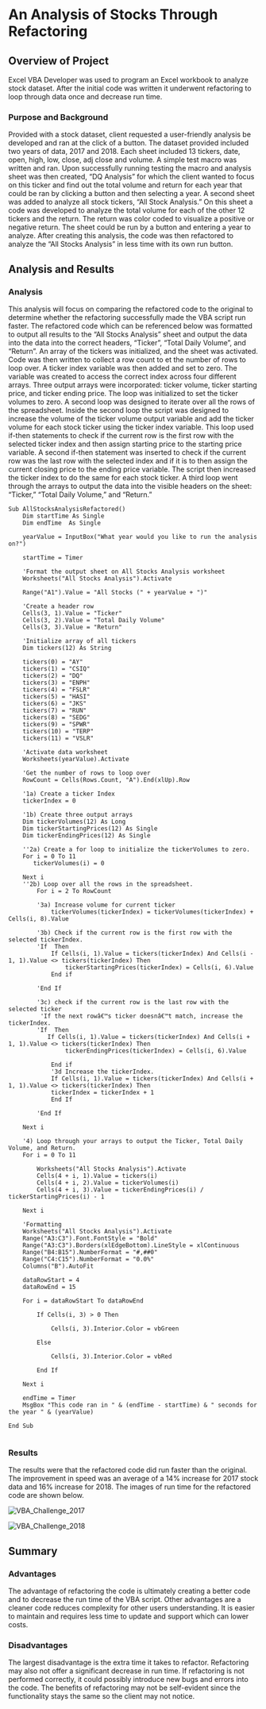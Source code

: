 # An Analysis of Stocks Through Refactoring
## Overview of Project
Excel VBA Developer was used to program an Excel workbook to analyze stock dataset. After the initial code was written it underwent refactoring to loop through data once and decrease run time. 
### Purpose and Background
Provided with a stock dataset, client requested a user-friendly analysis be developed and ran at the click of a button. The dataset provided included two years of data, 2017 and 2018. Each sheet included 13 tickers, date, open, high, low, close, adj close and volume.  A simple test macro was written and ran. Upon successfully running testing the macro and analysis sheet was then created, “DQ Analysis” for which the client wanted to focus on this ticker and find out the total volume and return for each year that could be ran by clicking a button and then selecting a year. A second sheet was added to analyze all stock tickers, “All Stock Analysis.” On this sheet a code was developed to analyze the total volume for each of the other 12 tickers and the return. The return was color coded to visualize a positive or negative return. The sheet could be run by a button and entering a year to analyze. After creating this analysis, the code was then refactored to analyze the “All Stocks Analysis” in less time with its own run button.
## Analysis and Results 
### Analysis
This analysis will focus on comparing the refactored code to the original to determine whether the refactoring successfully made the VBA script run faster. The refactored code which can be referenced below was formatted to output all results to the “All Stocks Analysis” sheet and output the data into the data into the correct headers, “Ticker”, “Total Daily Volume”, and “Return”. An array of the tickers was initialized, and the sheet was activated. Code was then written to collect a row count to et the number of rows to loop over. A ticker index variable was then added and set to zero. The variable was created to access the correct index across four different arrays. Three output arrays were incorporated: ticker volume, ticker starting price, and ticker ending price. The loop was initialized to set the ticker volumes to zero. A second loop was designed to iterate over all the rows of the spreadsheet. Inside the second loop the script was designed to increase the volume of the ticker volume output variable and add the ticker volume for each stock ticker using the ticker index variable. This loop used if-then statements to check if the current row is the first row with the selected ticker index and then assign starting price to the starting price variable. A second if-then statement was inserted to check if the current row was the last row with the selected index and if it is to then assign the current closing price to the ending price variable. The script then increased the ticker index to do the same for each stock ticker. A third loop went through the arrays to output the data into the visible headers on the sheet: “Ticker,” “Total Daily Volume,” and “Return.”
```VBA
Sub AllStocksAnalysisRefactored()
    Dim startTime As Single
    Dim endTime  As Single

    yearValue = InputBox("What year would you like to run the analysis on?")

    startTime = Timer
    
    'Format the output sheet on All Stocks Analysis worksheet
    Worksheets("All Stocks Analysis").Activate
    
    Range("A1").Value = "All Stocks (" + yearValue + ")"
    
    'Create a header row
    Cells(3, 1).Value = "Ticker"
    Cells(3, 2).Value = "Total Daily Volume"
    Cells(3, 3).Value = "Return"

    'Initialize array of all tickers
    Dim tickers(12) As String
    
    tickers(0) = "AY"
    tickers(1) = "CSIQ"
    tickers(2) = "DQ"
    tickers(3) = "ENPH"
    tickers(4) = "FSLR"
    tickers(5) = "HASI"
    tickers(6) = "JKS"
    tickers(7) = "RUN"
    tickers(8) = "SEDG"
    tickers(9) = "SPWR"
    tickers(10) = "TERP"
    tickers(11) = "VSLR"
    
    'Activate data worksheet
    Worksheets(yearValue).Activate
    
    'Get the number of rows to loop over
    RowCount = Cells(Rows.Count, "A").End(xlUp).Row
    
    '1a) Create a ticker Index
    tickerIndex = 0
    
    '1b) Create three output arrays
    Dim tickerVolumes(12) As Long
    Dim tickerStartingPrices(12) As Single
    Dim tickerEndingPrices(12) As Single
    
    ''2a) Create a for loop to initialize the tickerVolumes to zero.
    For i = 0 To 11
       tickerVolumes(i) = 0

    Next i  
    ''2b) Loop over all the rows in the spreadsheet.
        For i = 2 To RowCount
    
        '3a) Increase volume for current ticker
            tickerVolumes(tickerIndex) = tickerVolumes(tickerIndex) + Cells(i, 8).Value
        
        '3b) Check if the current row is the first row with the selected tickerIndex.
        'If  Then
            If Cells(i, 1).Value = tickers(tickerIndex) And Cells(i - 1, 1).Value <> tickers(tickerIndex) Then
                tickerStartingPrices(tickerIndex) = Cells(i, 6).Value
            End if
            
        'End If
        
        '3c) check if the current row is the last row with the selected ticker
         'If the next rowâ€™s ticker doesnâ€™t match, increase the tickerIndex.
        'If  Then
           If Cells(i, 1).Value = tickers(tickerIndex) And Cells(i + 1, 1).Value <> tickers(tickerIndex) Then
                tickerEndingPrices(tickerIndex) = Cells(i, 6).Value 
            
            End if
            '3d Increase the tickerIndex.
            If Cells(i, 1).Value = tickers(tickerIndex) And Cells(i + 1, 1).Value <> tickers(tickerIndex) Then
            tickerIndex = tickerIndex + 1
            End If
            
        'End If
    
    Next i
    
    '4) Loop through your arrays to output the Ticker, Total Daily Volume, and Return.
    For i = 0 To 11
        
        Worksheets("All Stocks Analysis").Activate
        Cells(4 + i, 1).Value = tickers(i)
        Cells(4 + i, 2).Value = tickerVolumes(i)
        Cells(4 + i, 3).Value = tickerEndingPrices(i) / tickerStartingPrices(i) - 1
        
    Next i
    
    'Formatting
    Worksheets("All Stocks Analysis").Activate
    Range("A3:C3").Font.FontStyle = "Bold"
    Range("A3:C3").Borders(xlEdgeBottom).LineStyle = xlContinuous
    Range("B4:B15").NumberFormat = "#,##0"
    Range("C4:C15").NumberFormat = "0.0%"
    Columns("B").AutoFit

    dataRowStart = 4
    dataRowEnd = 15

    For i = dataRowStart To dataRowEnd
        
        If Cells(i, 3) > 0 Then
            
            Cells(i, 3).Interior.Color = vbGreen
            
        Else
        
            Cells(i, 3).Interior.Color = vbRed
            
        End If
        
    Next i
 
    endTime = Timer
    MsgBox "This code ran in " & (endTime - startTime) & " seconds for the year " & (yearValue)

End Sub


```
### Results
The results were that the refactored code did run faster than the original. The improvement in speed was an average of a 14% increase for 2017 stock data and 16% increase for 2018. The images of run time for the refactored code are shown below.

![VBA_Challenge_2017]( https://github.com/cmwardcode/stock-analysis/blob/main/Resources/VBA_Challenge_2017.png)

![VBA_Challenge_2018]( https://github.com/cmwardcode/stock-analysis/blob/main/Resources/VBA_Challenge_2018.png)

## Summary
### Advantages
The advantage of refactoring the code is ultimately creating a better code and to decrease the run time of the VBA script.  Other advantages are a cleaner code reduces complexity for other users understanding. It is easier to maintain and requires less time to update and support which can lower costs. 
### Disadvantages
The largest disadvantage is the extra time it takes to refactor. Refactoring may also not offer a significant decrease in run time. If refactoring is not performed correctly, it could possibly introduce new bugs and errors into the code. The benefits of refactoring may not be self-evident since the functionality stays the same so the client may not notice. 
